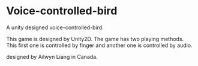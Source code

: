 # Voice-controlled-bird
A unity designed voice-controlled-bird.

This game is designed by Unity2D. The game has two playing methods. This first one is controlled by finger and another one is controlled by audio.

designed by Ailwyn Liang in Canada.
